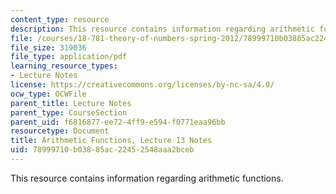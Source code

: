 ```yaml
---
content_type: resource
description: This resource contains information regarding arithmetic functions.
file: /courses/18-781-theory-of-numbers-spring-2012/78999710b03885ac22452548aaa2bceb_MIT18_781S12_lec13.pdf
file_size: 319036
file_type: application/pdf
learning_resource_types:
- Lecture Notes
license: https://creativecommons.org/licenses/by-nc-sa/4.0/
ocw_type: OCWFile
parent_title: Lecture Notes
parent_type: CourseSection
parent_uid: f6816877-ee72-4ff9-e594-f0771eaa96bb
resourcetype: Document
title: Arithmetic Functions, Lecture 13 Notes
uid: 78999710-b038-85ac-2245-2548aaa2bceb
---
```

This resource contains information regarding arithmetic functions.